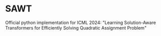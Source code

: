 # SAWT
Official python implementation for ICML 2024: "Learning Solution-Aware Transformers for Efficiently Solving Quadratic Assignment Problem"
